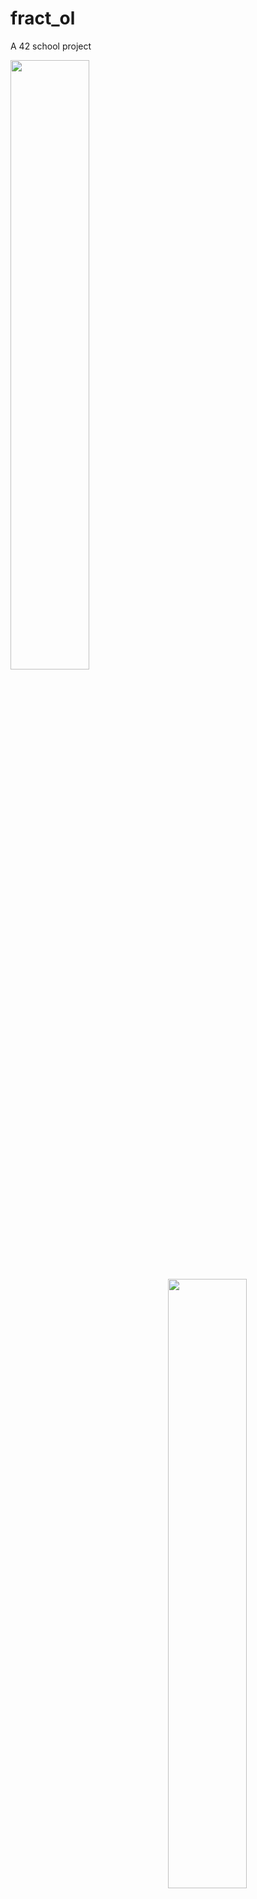 # fract_ol
A 42 school project

<img src="http://i.imgur.com/QInhwKc.png" width="50%" align="left"/>
<img src="http://i.imgur.com/FS68hV9.png" width="50%" align="right"/>

<img src="http://i.imgur.com/4Lk3Gbp.png" width="50%" align="left"/>
<img src="http://i.imgur.com/p9S76I9.png" width="50%" align="right"/>

<img src="http://i.imgur.com/DbEpsZv.png" width="50%" align="left"/>
<img src="http://i.imgur.com/vDBoSVY.png" width="50%" align="right"/>

<img src="http://i.imgur.com/hk058cH.png" width="50%" align="left"/>
<img src="http://i.imgur.com/JA16eId.png" width="50%" align="right"/>

<img src="http://i.imgur.com/A0Fo7x4.png" width="50%" align="left"/>
<img src="http://i.imgur.com/G7fwW5c.png" width="50%" align="right"/>
